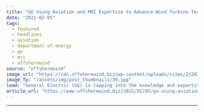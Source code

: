 ```yaml
---
title: "GE Using Aviation and MRI Expertise to Advance Wind Turbine Technology"
date: "2021-02-05"
tags: 
  - featured
  - headlines
  - aviation
  - department of energy
  - ge
  - mri
  - offshorewind
source: "offshorewind"
image_url: "https://cdn.offshorewind.biz/wp-content/uploads/sites/2/2021/02/05155003/LM-Wind-Power_blade.jpg"
image_fp: "/assets/img/post_thumbnails/30.jpg"
lead: "General Electric (GE) is tapping into the knowledge and expertise from its aviation and"
article_url: "https://www.offshorewind.biz/2021/02/05/ge-using-aviation-and-mri-expertise-to-advance-wind-turbine-technology/"
---
```


---
